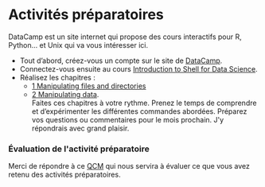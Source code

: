 # Activités préparatoires


DataCamp est un site internet qui propose des cours interactifs pour R, Python… et Unix qui va vous intéresser ici. 

- Tout d’abord, créez-vous un compte sur le site de [DataCamp](https://www.datacamp.com/).
- Connectez-vous ensuite au cours [Introduction to Shell for Data Science](https://www.datacamp.com/courses/introduction-to-shell-for-data-science).
- Réalisez les chapitres : 
	+ [1 Manipulating files and directories](https://campus.datacamp.com/courses/introduction-to-shell-for-data-science/manipulating-files-and-directories?ex=1) 
	+ [2 Manipulating data](https://campus.datacamp.com/courses/introduction-to-shell-for-data-science/manipulating-data?ex=1).  
	Faites ces chapitres à votre rythme. Prenez le temps de comprendre et d’expérimenter les différentes commandes abordées. Préparez vos questions ou commentaires pour le mois prochain. J'y répondrais avec grand plaisir.


### Évaluation de l'activité préparatoire

Merci de répondre à ce [QCM](https://goo.gl/forms/he2YpJ2oAUx2BXvq2) qui nous servira à évaluer ce que vous avez retenu des activités préparatoires.


